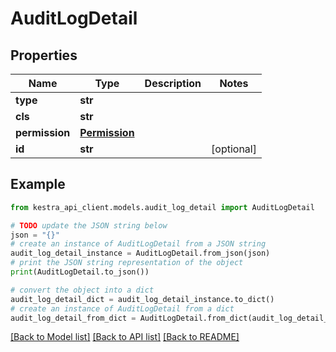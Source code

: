 # AuditLogDetail


## Properties

Name | Type | Description | Notes
------------ | ------------- | ------------- | -------------
**type** | **str** |  | 
**cls** | **str** |  | 
**permission** | [**Permission**](Permission.md) |  | 
**id** | **str** |  | [optional] 

## Example

```python
from kestra_api_client.models.audit_log_detail import AuditLogDetail

# TODO update the JSON string below
json = "{}"
# create an instance of AuditLogDetail from a JSON string
audit_log_detail_instance = AuditLogDetail.from_json(json)
# print the JSON string representation of the object
print(AuditLogDetail.to_json())

# convert the object into a dict
audit_log_detail_dict = audit_log_detail_instance.to_dict()
# create an instance of AuditLogDetail from a dict
audit_log_detail_from_dict = AuditLogDetail.from_dict(audit_log_detail_dict)
```
[[Back to Model list]](../README.md#documentation-for-models) [[Back to API list]](../README.md#documentation-for-api-endpoints) [[Back to README]](../README.md)



